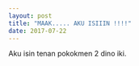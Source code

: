 ```yaml
---
layout: post
title: "MAAK..... AKU ISIIIN !!!!"
date: 2017-07-22
---
```



Aku isin tenan pokokmen 2 dino iki.
